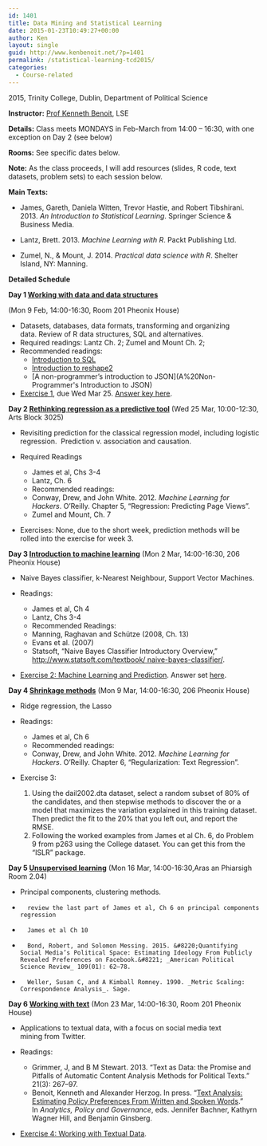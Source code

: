 ```yaml
---
id: 1401
title: Data Mining and Statistical Learning
date: 2015-01-23T10:49:27+00:00
author: Ken
layout: single
guid: http://www.kenbenoit.net/?p=1401
permalink: /statistical-learning-tcd2015/
categories:
  - Course-related
---
```

2015, Trinity College, Dublin, Department of Political Science

**Instructor:** [Prof Kenneth Benoit](mailto:kbenoit@lse.ac.uk), LSE

**Details:** Class meets MONDAYS in Feb-March from 14:00 &#8211; 16:30, with one exception on Day 2 (see below)

**Rooms:** See specific dates below.

**Note:** As the class proceeds, I will add resources (slides, R code, text datasets, problem sets) to each session below.

**Main Texts:**

-   James, Gareth, Daniela Witten, Trevor Hastie, and Robert Tibshirani. 2013. _An Introduction to Statistical Learning_. Springer Science & Business Media.

-   Lantz, Brett. 2013. _Machine Learning with R_. Packt Publishing Ltd.

-   Zumel, N., & Mount, J. 2014. _Practical data science with R_. Shelter Island, NY: Manning.


**Detailed Schedule**

**Day 1 [Working with data and data structures](http://www.kenbenoit.net/courses/dmslTCD2015/Day1_Data.pdf)**

(Mon 9 Feb, 14:00-16:30, Room 201 Pheonix House)

- Datasets, databases, data formats, transforming and organizing data. Review of R data structures, SQL and alternatives.
- Required readings: Lantz Ch. 2; Zumel and Mount Ch. 2;
- Recommended readings:
  * [Introduction to SQL](http://www.sqlcourse.com)
  * [Introduction to reshape2](http://seananderson.ca/2013/10/19/reshape.html)
  * [A non-programmer&#8217;s introduction to JSON](A%20Non-Programmer's Introduction to JSON)
- [Exercise 1](http://www.kenbenoit.net/courses/dmslTCD2015/Day1_Exercise.html "Exercise 1"), due Wed Mar 25. [Answer key here](http://www.kenbenoit.net/courses/dmslTCD2015/Day1_Exercise_Answers.html).


**Day 2 [Rethinking regression as a predictive tool](http://www.kenbenoit.net/courses/dmslTCD2015/Day2_Regression.pdf)**
(Wed 25 Mar, 10:00-12:30, Arts Block 3025)


-   Revisiting prediction for the classical regression model, including logistic regression.  Prediction v. association and causation.

- Required Readings
  * James et al, Chs 3-4
  * Lantz, Ch. 6
  * Recommended readings:
  * Conway, Drew, and John White. 2012. _Machine Learning for Hackers_. O&#8217;Reilly. Chapter 5, &#8220;Regression: Predicting Page Views&#8221;.
  * Zumel and Mount, Ch. 7
- Exercises: None, due to the short week, prediction methods will be rolled into the exercise for week 3.


**Day 3 [Introduction to machine learning](http://www.kenbenoit.net/courses/dmslTCD2015/Day3_ML.pdf)**
 (Mon 2 Mar, 14:00-16:30, 206 Pheonix House)


-   Naive Bayes classifier, k-Nearest Neighbour, Support Vector Machines.

- Readings:
  * James et al, Ch 4
  * Lantz, Chs 3-4
  * Recommended Readings:
  * Manning, Raghavan and Schütze (2008, Ch. 13)
  * Evans et al. (2007)
  * Statsoft, “Naive Bayes Classifier Introductory Overview,” [http://www.statsoft.com/textbook/ naive-bayes-classifier/](http://www.statsoft.com/textbook/%20naive-bayes-classifier/).
- [Exercise 2: Machine Learning and Prediction](http://www.kenbenoit.net/courses/dmslTCD2015/Days2-3_Exercise.html). Answer set [here](http://www.kenbenoit.net/courses/dmslTCD2015/Days2-3_Exercise_Answers.html).


**Day 4 [Shrinkage methods](http://www.kenbenoit.net/courses/dmslTCD2015/Day4_Shrinkage.pdf)**
 (Mon 9 Mar, 14:00-16:30, 206 Pheonix House)


- Ridge regression, the Lasso

- Readings:
  * James et al, Ch 6
  * Recommended readings:
  * Conway, Drew, and John White. 2012. _Machine Learning for Hackers_. O&#8217;Reilly. Chapter 6, &#8220;Regularization: Text Regression&#8221;.
- Exercise 3:
    1. Using the dail2002.dta dataset, select a random subset of 80% of the candidates, and then stepwise methods to discover the or a model that maximizes the variation explained in this training dataset. Then predict the fit to the 20% that you left out, and report the RMSE.
    2. Following the worked examples from James et al Ch. 6, do Problem 9 from p263 using the College dataset. You can get this from the &#8220;ISLR&#8221; package.


**Day 5 [Unsupervised learning](http://www.kenbenoit.net/courses/dmslTCD2015/Day5_Unsupervised.pdf)**
 (Mon 16 Mar, 14:00-16:30,Aras an Phiarsigh Room 2.04)

-   Principal components, clustering methods.

-       review the last part of James et al, Ch 6 on principal components regression

-       James et al Ch 10



-       Bond, Robert, and Solomon Messing. 2015. &#8220;Quantifying Social Media’s Political Space: Estimating Ideology From Publicly Revealed Preferences on Facebook.&#8221; _American Political Science Review_ 109(01): 62–78.

-       Weller, Susan C, and A Kimball Romney. 1990. _Metric Scaling: Correspondence Analysis_. Sage.


**Day 6 [Working with text](http://www.kenbenoit.net/courses/dmslTCD2015/Day6_Text.pdf)**
 (Mon 23 Mar, 14:00-16:30, Room 201 Pheonix House)


-   Applications to textual data, with a focus on social media text mining from Twitter.

- Readings:
  * Grimmer, J, and B M Stewart. 2013. &#8220;Text as Data: the Promise and Pitfalls of Automatic Content Analysis Methods for Political Texts.&#8221; 21(3): 267–97.
  * Benoit, Kenneth and Alexander Herzog. In press. &#8220;[Text Analysis: Estimating Policy Preferences From Written and Spoken Words](http://www.kenbenoit.net/pdfs/HerzogBenoit_bookchapter.pdf).&#8221; In _Analytics, Policy and Governance_, eds. Jennifer Bachner, Kathyrn Wagner Hill, and Benjamin Ginsberg.
- [Exercise 4: Working with Textual Data](http://www.kenbenoit.net/courses/dmslTCD2015/Days5-6_Exercise.html).

&nbsp;

